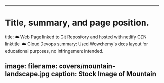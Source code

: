 ---
# Title, summary, and page position.
title: ☁️ Web Page linked to Git Repository and hosted with netlify CDN
linktitle: ☁️ Cloud Devops 
summary: Used Wowchemy's docs layout for educational purposes, no infringement intended.

image:
  filename: covers/mountain-landscape.jpg
  caption: Stock Image of Mountain
  ---